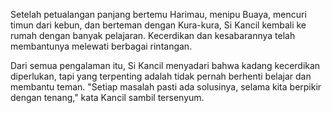 Setelah petualangan panjang bertemu Harimau, menipu Buaya, mencuri timun dari kebun, dan berteman dengan Kura-kura, Si Kancil kembali ke rumah dengan banyak pelajaran. Kecerdikan dan kesabarannya telah membantunya melewati berbagai rintangan. 

Dari semua pengalaman itu, Si Kancil menyadari bahwa kadang kecerdikan diperlukan, tapi yang terpenting adalah tidak pernah berhenti belajar dan membantu teman. "Setiap masalah pasti ada solusinya, selama kita berpikir dengan tenang," kata Kancil sambil tersenyum.
